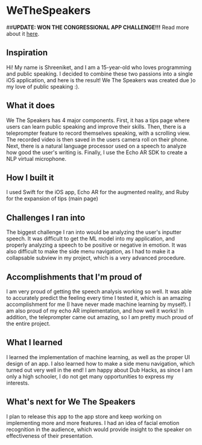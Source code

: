 # WeTheSpeakers

##**UPDATE: WON THE CONGRESSIONAL APP CHALLENGE!!!**
Read more about it [here](https://www.congressionalappchallenge.us/20-pa06/).

## Inspiration
Hi! My name is Shreeniket, and I am a 15-year-old who loves programming and public speaking. I decided to combine these two passions into a single iOS application, and here is the result! We The Speakers was created due )o my love of public speaking :).

## What it does
We The Speakers has 4 major components. First, it has a tips page where users can learn public speaking and improve their skills. Then, there is a teleprompter feature to record themselves speaking, with a scrolling view. The recorded video is then saved in the users camera roll on their phone. Next, there is a natural language processor used on a speech to analyze how good the user's writing is. Finally, I use the Echo AR SDK to create a NLP virtual microphone.

## How I built it
I used Swift for the iOS app, Echo AR for the augmented reality, and Ruby for the expansion of tips (main page)

## Challenges I ran into
The biggest challenge I ran into would be analyzing the user's inputter speech. It was difficult to get the ML model into my application, and properly analyzing a speech to be positive or negative in emotion. It was also difficult to make the side menu navigation, as I had to make it a collapsable subview in my project, which is a very advanced procedure.

## Accomplishments that I'm proud of
I am very proud of getting the speech analysis working so well. It was able to accurately predict the feeling every time I tested it, which is an amazing accomplishment for me (I have never made machine learning by myself). I am also proud of my echo AR implementation, and how well it works! In addition, the teleprompter came out amazing, so I am pretty much proud of the entire project.

## What I learned
I learned the implementation of machine learning, as well as the proper UI design of an app. I also learned how to make a side menu navigation, which turned out very well in the end! I am happy about Dub Hacks, as since I am only a high schooler, I do not get many opportunities to express my interests.

## What's next for We The Speakers
I plan to release this app to the app store and keep working on implementing more and more features. I had an idea of facial emotion recognition in the audience, which would provide insight to the speaker on effectiveness of their presentation.
